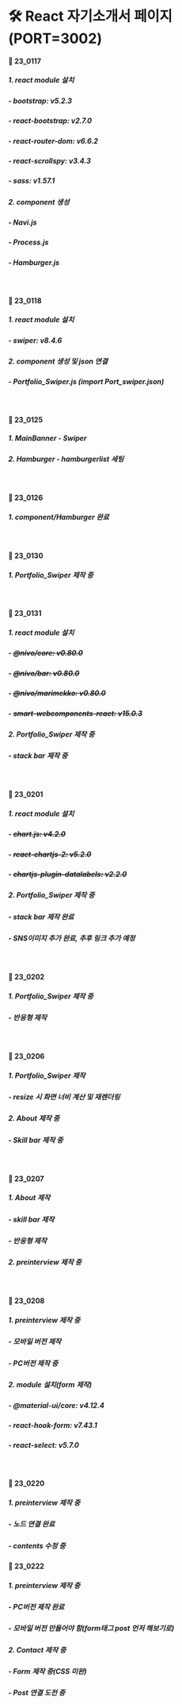 # 🛠 React 자기소개서 페이지(PORT=3002)

#### 🖤 23_0117
##### 1. react module 설치
##### - bootstrap: v5.2.3
##### - react-bootstrap: v2.7.0
##### - react-router-dom: v6.6.2
##### - react-scrollspy: v3.4.3
##### - sass: v1.57.1

##### 2. component 생성
##### - Navi.js
##### - Process.js
##### - Hamburger.js
<br>

#### 🖤 23_0118
##### 1. react module 설치
##### - swiper: v8.4.6

##### 2. component 생성 및 json 연결
##### - Portfolio_Swiper.js (import Port_swiper.json)
<br>

#### 🖤 23_0125
##### 1. MainBanner - Swiper 
##### 2. Hamburger - hamburgerlist 세팅
<br>

#### 🖤 23_0126
##### 1. component/Hamburger 완료
<br>

#### 🖤 23_0130
##### 1. Portfolio_Swiper 제작 중
<br>

#### 🖤 23_0131
##### 1. react module 설치
##### - ~~@nivo/core: v0.80.0~~
##### - ~~@nivo/bar: v0.80.0~~
##### - ~~@nivo/marimekko: v0.80.0~~
##### - ~~smart-webcomponents-react: v15.0.3~~
##### 2. Portfolio_Swiper 제작 중
##### - stack bar 제작 중
<br>

#### 🖤 23_0201
##### 1. react module 설치
##### - ~~chart.js: v4.2.0~~
##### - ~~react-chartjs-2: v5.2.0~~
##### - ~~chartjs-plugin-datalabels: v2.2.0~~
##### 2. Portfolio_Swiper 제작 중
##### - stack bar 제작 완료
##### - SNS이미지 추가 완료, 추후 링크 추가 예정

<br>

#### 🖤 23_0202
##### 1. Portfolio_Swiper 제작 중
##### - 반응형 제작
<br>

#### 🖤 23_0206
##### 1. Portfolio_Swiper 제작
##### - resize 시 화면 너비 계산 및 재렌더링
##### 2. About 제작 중
##### - Skill bar 제작 중
<br>

#### 🖤 23_0207
##### 1. About 제작
##### - skill bar 제작
##### - 반응형 제작
##### 2. preinterview 제작 중
<br>

#### 🖤 23_0208
##### 1. preinterview 제작 중
##### - 모바일 버전 제작
##### - PC버전 제작 중
##### 2. module 설치(form 제작)
##### - @material-ui/core: v4.12.4
##### - react-hook-form: v7.43.1
##### - react-select: v5.7.0

<br>

#### 🖤 23_0220
##### 1. preinterview 제작 중
##### - 노드 연결 완료
##### - contents 수정 중

#### 🖤 23_0222
##### 1. preinterview 제작 중
##### - PC버전 제작 완료
##### - 모바일 버전 만들어야 함(form태그 post 먼저 해보기로)
##### 2. Contact 제작 중
##### - Form 제작 중(CSS 미완)
##### - Post 연결 도전 중
